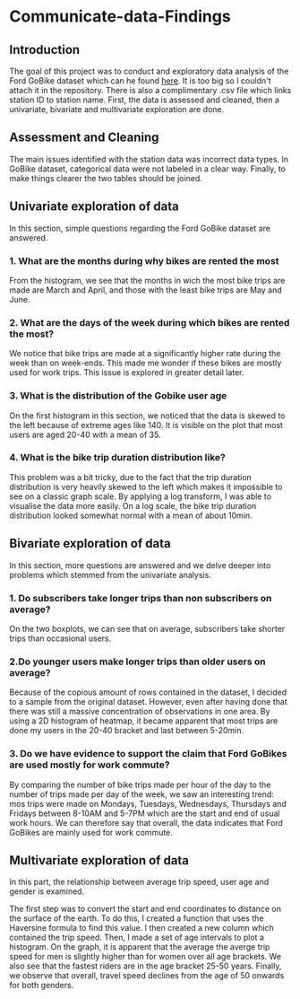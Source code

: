 # Communicate-data-Findings

## Introduction

The goal of this project was to conduct and exploratory data analysis of the Ford GoBike dataset which can he found [here](https://www.kaggle.com/victorinoeng/fordgobike20172019?select=Clean_FordGoBike_2017_2019.csv). It is too big so I couldn't attach it in the repository. There is also a complimentary .csv file which links station ID to station name. First, the data is assessed and cleaned, then a univariate, bivariate and multivariate exploration are done. 

## Assessment and Cleaning 

The main issues identified with the station data was incorrect data types. In GoBike dataset, categorical data were not labeled in a clear way. Finally, to make things clearer the two tables should be joined. 

## Univariate exploration of data

In this section, simple questions regarding the Ford GoBike dataset are answered. 

### 1. What are the months during why bikes are rented the most

From the histogram, we see that the months in wich the most bike trips are made are March and April, and those with the least bike trips are May and June. 

### 2. What are the days of the week during which bikes are rented the most? 

We notice that bike trips are made at a significantly higher rate during the week than on week-ends. This made me wonder if these bikes are mostly used for work trips. This issue is explored in greater detail later. 

### 3. What is the distribution of the Gobike user age

On the first histogram in this section, we noticed that the data is skewed to the left because of extreme ages like 140. It is visible on the plot that most users are aged 20-40 with a mean of 35. 

### 4. What is the bike trip duration distribution like? 

This problem was a bit tricky, due to the fact that the trip duration distribution is very heavily skewed to the left which makes it impossible to see on a classic graph scale. By applying a log transform, I was able to visualise the data more easily. On a log scale, the bike trip duration distribution looked somewhat normal with a mean of about 10min. 

## Bivariate exploration of data 

In this section, more questions are answered and we delve deeper into problems which stemmed from the univariate analysis. 

### 1. Do subscribers take longer trips than non subscribers on average?

On the two boxplots, we can see that on average, subscribers take shorter trips than occasional users. 

### 2.Do younger users make longer trips than older users on average? 

Because of the copious amount of rows contained in the dataset, I decided to a sample from the original dataset. However, even after having done that there was still a massive concentration of observations in one area. By using a 2D histogram of heatmap, it became apparent that most trips are done my users in the 20-40 bracket and last between 5-20min. 

### 3. Do we have evidence to support the claim that Ford GoBikes are used mostly for work commute? 

By comparing the number of bike trips made per hour of the day to the number of trips made per day of the week, we saw an interesting trend: mos trips were made on Mondays, Tuesdays, Wednesdays, Thursdays and Fridays between 8-10AM and 5-7PM which are the start and end of usual work hours. We can therefore say that overall, the data indicates that Ford GoBikes are mainly used for work commute. 

## Multivariate exploration of data

In this part, the relationship between average trip speed, user age and gender is examined. 

The first step was to convert the start and end coordinates to distance on the surface of the earth. To do this, I created a function that uses the Haversine formula to find this value. I then created a new column which contained the trip speed. Then, I made a set of age intervals to plot a histogram. On the graph, it is apparent that the average the averge trip speed for men is slightly higher than for women over all age brackets. We also see that the fastest riders are in the age bracket 25-50 years. Finally, we observe that overall, travel speed declines from the age of 50 onwards for both genders.

